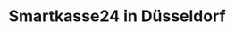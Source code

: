 ---
title: "Smartkasse24 in Düsseldorf"
url: /duesseldorf/smartkasse24-in-duesseldorf/
shop: Computer
---